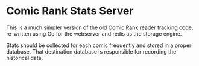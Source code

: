 Comic Rank Stats Server
=======

This is a much simpler version of the old Comic Rank reader tracking code, re-written using Go for the webserver and redis as the storage engine.

Stats should be collected for each comic frequently and stored in a proper database. That destination database is responsible for recording the historical data.
